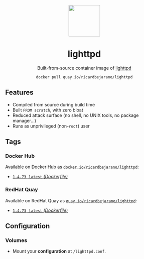 <div align="center">
	<p><img src="https://em-content.zobj.net/thumbs/160/apple/325/feather_1fab6.png" width="100px"></p>
	<h1>lighttpd</h1>
	<p>Built-from-source container image of <a href="https://www.lighttpd.net/">lighttpd</a></p>
	<code>docker pull quay.io/ricardbejarano/lighttpd</code>
</div>


## Features

* Compiled from source during build time
* Built `FROM scratch`, with zero bloat
* Reduced attack surface (no shell, no UNIX tools, no package manager...)
* Runs as unprivileged (non-`root`) user


## Tags

### Docker Hub

Available on Docker Hub as [`docker.io/ricardbejarano/lighttpd`](https://hub.docker.com/r/ricardbejarano/lighttpd):

- [`1.4.73`, `latest` *(Dockerfile)*](Dockerfile)

### RedHat Quay

Available on RedHat Quay as [`quay.io/ricardbejarano/lighttpd`](https://quay.io/repository/ricardbejarano/lighttpd):

- [`1.4.73`, `latest` *(Dockerfile)*](Dockerfile)


## Configuration

### Volumes

- Mount your **configuration** at `/lighttpd.conf`.
